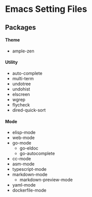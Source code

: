 # Emacs Setting Files

## Packages

#### Theme
- ample-zen

#### Utility
- auto-complete
- multi-term
- undotree
- undohist
- elscreen
- wgrep
- flycheck
- dired-quick-sort

#### Mode
- elisp-mode
- web-mode
- go-mode
  - go-eldoc
  - go-autocomplete
- cc-mode
- asm-mode
- typescript-mode
- markdown-mode
  - markdown-preview-mode
- yaml-mode
- dockerfile-mode
